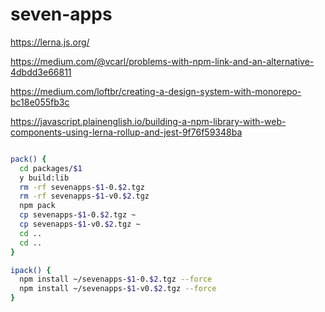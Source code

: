 # seven-apps

https://lerna.js.org/

https://medium.com/@vcarl/problems-with-npm-link-and-an-alternative-4dbdd3e66811

https://medium.com/loftbr/creating-a-design-system-with-monorepo-bc18e055fb3c

https://javascript.plainenglish.io/building-a-npm-library-with-web-components-using-lerna-rollup-and-jest-9f76f59348ba


```sh

pack() {
  cd packages/$1
  y build:lib
  rm -rf sevenapps-$1-0.$2.tgz
  rm -rf sevenapps-$1-v0.$2.tgz
  npm pack
  cp sevenapps-$1-0.$2.tgz ~
  cp sevenapps-$1-v0.$2.tgz ~
  cd ..
  cd ..
}

ipack() {
  npm install ~/sevenapps-$1-0.$2.tgz --force
  npm install ~/sevenapps-$1-v0.$2.tgz --force
}

```
